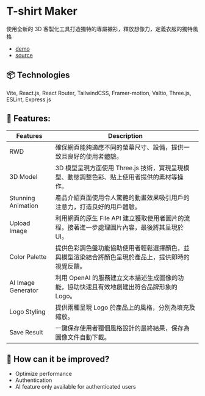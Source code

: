# T-shirt Maker

使用全新的 3D 客製化工具打造獨特的專屬襯衫，釋放想像力，定義衣服的獨特風格

- [demo](https://tshirtmaker.vercel.app/)  
- [source](https://github.com/jerryhuangyu/TShirtCustomApp)  

## 📦 Technologies

Vite, React.js, React Router, TailwindCSS, Framer-motion, Valtio, Three.js, ESLint, Express.js

## 🦄 Features:

| Features                 | Description                                                                                              |
| ------------------------ | -------------------------------------------------------------------------------------------------------- |
| RWD                      | 確保網頁能夠適應不同的螢幕尺寸、設備，提供一致且良好的使用者體驗。                                                  |
| 3D Model                 | 3D 模型呈現方面使用 Three.js 技術，實現呈現模型、動態調整色彩、貼上使用者提供的素材等操作。                           |
| Stunning Animation       | 產品介紹頁面使用令人驚艷的動畫效果吸引用戶的注意力，打造良好的用戶體驗。                                             |
| Upload Image             | 利用網頁的原生 File API 建立獲取使用者圖片的流程，接著進一步處理圖片內容，最後將其呈現於 UI。                         |
| Color Palette            | 提供色彩調色盤功能協助使用者輕鬆選擇顏色，並與模型渲染結合將顏色呈現於產品上，提供即時的視覺反饋。                        |
| AI Image Generator       | 利用 OpenAI 的服務建立文本描述生成圖像的功能，協助快速且有效地創建出符合品牌形象的 Logo。                             |
| Logo Styling             | 提供兩種呈現 Logo 於產品上的風格，分別為填充及縮放。                                                             |
| Save Result              | 一鍵保存使用者獨個風格設計的最終結果，保存為圖像文件自動下載。                                                      |                      

## 💭 How can it be improved?

- Optimize performance
- Authentication
- AI feature only available for authenticated users
